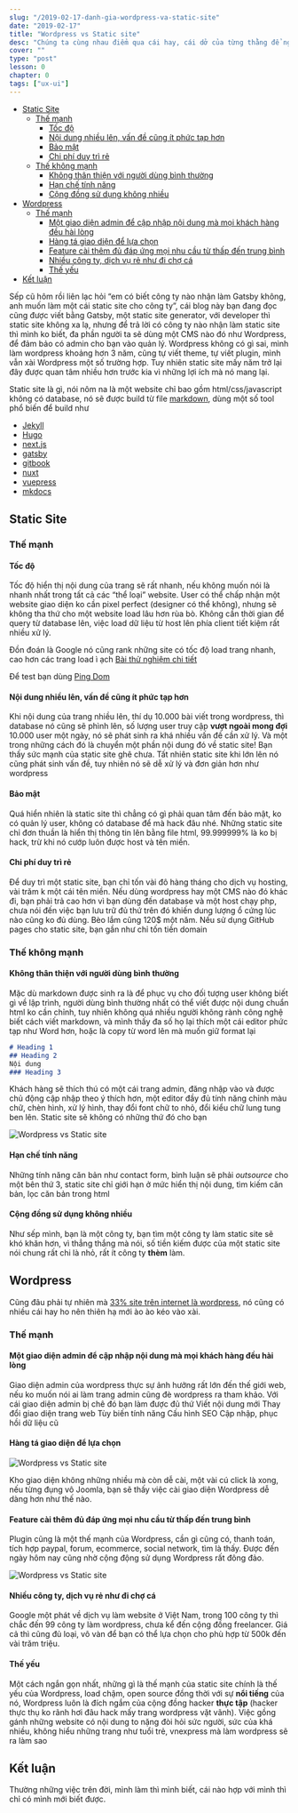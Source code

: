 ```yaml
---
slug: "/2019-02-17-danh-gia-wordpress-va-static-site"
date: "2019-02-17"
title: "Wordpress vs Static site"
desc: "Chúng ta cùng nhau điểm qua cái hay, cái dở của từng thằng để nghiền ngẫm xem nó phù hợp trong trường hợp nào."
cover: ""
type: "post"
lesson: 0
chapter: 0
tags: ["ux-ui"]
---
```



<!-- TOC -->

- [Static Site](#static-site)
  - [Thế mạnh](#thế-mạnh)
    - [Tốc độ](#tốc-độ)
    - [Nội dung nhiều lên, vấn đề cũng ít phức tạp hơn](#nội-dung-nhiều-lên-vấn-đề-cũng-ít-phức-tạp-hơn)
    - [Bảo mật](#bảo-mật)
    - [Chi phí duy trì rẻ](#chi-phí-duy-trì-rẻ)
  - [Thế không mạnh](#thế-không-mạnh)
    - [Không thân thiện với người dùng bình thường](#không-thân-thiện-với-người-dùng-bình-thường)
    - [Hạn chế tính năng](#hạn-chế-tính-năng)
    - [Cộng đồng sử dụng không nhiều](#cộng-đồng-sử-dụng-không-nhiều)
- [Wordpress](#wordpress)
  - [Thế mạnh](#thế-mạnh-1)
    - [Một giao diện admin để cập nhập nội dung mà mọi khách hàng đều hài lòng](#một-giao-diện-admin-để-cập-nhập-nội-dung-mà-mọi-khách-hàng-đều-hài-lòng)
    - [Hàng tá giao diện để lựa chọn](#hàng-tá-giao-diện-để-lựa-chọn)
    - [Feature cài thêm đủ đáp ứng mọi nhu cầu từ thấp đến trung bình](#feature-cài-thêm-đủ-đáp-ứng-mọi-nhu-cầu-từ-thấp-đến-trung-bình)
    - [Nhiều công ty, dịch vụ rẻ như đi chợ cá](#nhiều-công-ty-dịch-vụ-rẻ-như-đi-chợ-cá)
    - [Thế yếu](#thế-yếu)
- [Kết luận](#kết-luận)

<!-- /TOC -->

Sếp cũ hôm rồi liên lạc hỏi “em có biết công ty nào nhận làm Gatsby không, anh muốn làm một cái static site cho công ty”, cái blog này bạn đang đọc cũng được viết bằng Gatsby, một static site generator, với developer thì static site không xa lạ, nhưng để trả lời có công ty nào nhận làm static site thì mình ko biết, đa phần người ta sẽ dùng một CMS nào đó như Wordpress,  để đảm bảo có admin cho bạn vào quản lý. Wordpress không có gì sai, mình làm wordpress khoảng hơn 3 năm, cũng tự viết theme, tự viết plugin, mình vẫn xài Wordpress một số trường hợp. Tuy nhiên static site mấy năm trở lại đây được quan tâm nhiều hơn trước kia vì những lợi ích mà nó mang lại.

Static site là gì, nói nôm na là một website chỉ bao gồm html/css/javascript không có database, nó sẽ được build từ file [markdown](/blog/2018-11-03-gioi-thieu-markdown), dùng một số tool phổ biến để build như

- [Jekyll](https://github.com/jekyll/jekyll) 
- [Hugo](https://github.com/gohugoio/hugo) 
- [next.js](https://github.com/zeit/next.js) 
- [gatsby](https://github.com/gatsbyjs/gatsby) 
- [gitbook](https://github.com/GitbookIO/gitbook) 
- [nuxt](https://github.com/nuxt/nuxt.js) 
- [vuepress](https://github.com/vuejs/vuepress) 
- [mkdocs](https://github.com/mkdocs/mkdocs)

## Static Site
### Thế mạnh
#### Tốc độ

Tốc độ hiển thị nội dung của trang sẽ rất nhanh, nếu không muốn nói là nhanh nhất trong tất cả các “thể loại” website. User có thể chấp nhận một website giao diện ko cần pixel perfect (designer có thể không), nhưng sẽ không tha thứ cho một website load lâu hơn rùa bò. Không cần thời gian để query từ database lên, việc load dữ liệu từ host lên phía client tiết kiệm rất nhiều xử lý.

Đồn đoán là Google nó cũng rank những site có tốc độ load trang nhanh,  cao hơn các trang load ì ạch [Bài thử nghiệm chi tiết](https://moz.com/blog/how-website-speed-actually-impacts-search-ranking)

Để test bạn dùng [Ping Dom](https://tools.pingdom.com/)

#### Nội dung nhiều lên, vấn đề cũng ít phức tạp hơn

Khi nội dung của trang nhiều lên, thí dụ 10.000 bài viết trong wordpress, thì database nó cũng sẽ phình lên, số lượng user truy cập **vượt ngoài mong đợi** 10.000 user một ngày, nó sẽ phát sinh ra khá nhiều vấn đề cần xử lý. Và một trong những cách đó là chuyển một phần nội dung đó về static site! Bạn thấy sức mạnh của static site ghê chưa. Tất nhiên static site khi lớn lên nó cũng phát sinh vấn đề, tuy nhiên nó sẽ dễ xử lý và đơn giản hơn như wordpress

#### Bảo mật

Quá hiển nhiên là static site thì chẳng có gì phải quan tâm đến bảo mật, ko có quản lý user, không có database để mà hack đâu nhé. Những static site chỉ đơn thuần là hiển thị thông tin lên bằng file html, 99.999999% là ko bị hack, trừ khi nó cướp luôn được host và tên miền.

#### Chi phí duy trì rẻ

Để duy trì một static site, bạn chỉ tốn vài đô hàng tháng cho dịch vụ hosting, vài trăm k một cái tên miền. Nếu dùng wordpress hay một CMS nào đó khác đi, bạn phải trả cao hơn vì bạn dùng đến database và một host chạy php, chưa nói đến việc bạn lưu trữ đủ thứ trên đó khiến dung lượng ổ cứng lúc nào cũng ko đủ dùng. Bèo lắm cũng 120$ một năm. Nếu sử dụng GitHub pages cho static site, bạn gần như chỉ tốn tiền domain

### Thế không mạnh
#### Không thân thiện với người dùng bình thường

Mặc dù markdown được sinh ra là để phục vụ cho đối tượng user không biết gì về lập trình, người dùng bình thường nhất có thể viết được nội dung chuẩn html ko cần chỉnh, tuy nhiên không quá nhiều người không rành công nghệ biết cách viết markdown, và mình thấy đa số họ lại thích một cái editor phức tạp như Word hơn, hoặc là copy từ word lên mà muốn giữ format lại 

```markdown
# Heading 1
## Heading 2
Nội dung
### Heading 3
```

Khách hàng sẽ thích thú có một cái trang admin, đăng nhập vào và được chủ động cập nhập theo ý thích hơn, một editor đầy đủ tính năng chỉnh màu chữ, chèn hình, xử lý hình, thay đổi font chữ to nhỏ, đổi kiểu chữ lung tung ben lên. Static site sẽ không có những thứ đó cho bạn

![Wordpress vs Static site](https://kinsta.com/wp-content/uploads/2018/03/what-is-a-content-management-system-1.png)

#### Hạn chế tính năng

Những tính năng căn bản như contact form, bình luận sẽ phải *outsource* cho một bên thứ 3, static site chỉ giới hạn ở mức hiển thị nội dung, tìm kiếm căn bản, lọc căn bản trong html

#### Cộng đồng sử dụng không nhiều

Như sếp mình, bạn là một công ty, bạn tìm một công ty làm static site sẽ khó khăn hơn, vì thẳng thắng mà nói, số tiền kiếm được của một static site nói chung rất chi là nhỏ, rất ít công ty **thèm** làm.

## Wordpress

Cũng đâu phải tự nhiên mà [33% site trên internet là wordpress](https://kinsta.com/wordpress-market-share/), nó cũng có nhiều cái hay ho nên thiên hạ mới ào ào kéo vào xài.

### Thế mạnh
#### Một giao diện admin để cập nhập nội dung mà mọi khách hàng đều hài lòng

Giao diện admin của wordpress thực sự ảnh hưởng rất lớn đến thế giới web, nếu ko muốn nói ai làm trang admin cũng đè wordpress ra tham khảo. Với cái giao diện admin bị chê đó bạn làm được đủ thứ
Viết nội dung mới
Thay đổi giao diện trang web
Tùy biến tính năng
Cấu hình SEO
Cập nhập, phục hồi dữ liệu cũ

#### Hàng tá giao diện để lựa chọn

![Wordpress vs Static site](https://kinsta.com/wp-content/uploads/2018/03/wordpress-vs-static-html-2-1024x583.png)

Kho giao diện không những nhiều mà còn dễ cài, một vài cú click là xong, nếu từng đụng vô Joomla, bạn sẽ thấy việc cài giao diện Wordpress dễ dàng hơn như thế nào.

#### Feature cài thêm đủ đáp ứng mọi nhu cầu từ thấp đến trung bình

Plugin cũng là một thế mạnh của Wordpress, cần gì cũng có, thanh toán, tích hợp paypal, forum, ecommerce, social network, tìm là thấy. Được đến ngày hôm nay cũng nhờ cộng động sử dụng Wordpress rất đông đảo.

![Wordpress vs Static site](https://kinsta.com/wp-content/uploads/2018/03/wordpress-vs-static-html-3-1024x570.png)

#### Nhiều công ty, dịch vụ rẻ như đi chợ cá

Google một phát về dịch vụ làm website ở Việt Nam, trong 100 công ty thì chắc đến 99 công ty làm wordpress, chưa kể đến cộng đồng freelancer. Giá cả thì cũng đủ loại, vô vàn để bạn có thể lựa chọn cho phù hợp từ 500k đến vài trăm triệu.

#### Thế yếu  

Một cách ngắn gọn nhất, những gì là thế mạnh của static site chính là thế yếu của Wordpress, load chậm, open source đồng thời với sự **nổi tiếng** của nó, Wordpress luôn là đích ngắm của cộng đồng hacker **thực tập** (hacker thực thụ ko rãnh hơi đâu hack mấy trang wordpress vặt vãnh). Việc gồng gánh những website có nội dung to nặng đòi hỏi sức người, sức của khá nhiều, không hiểu những trang như tuổi trẻ, vnexpress mà làm wordpress sẽ ra làm sao

## Kết luận

Thường những việc trên đời, mình làm thì mình biết, cái nào hợp với mình thì chỉ có mình mới biết được.
                    